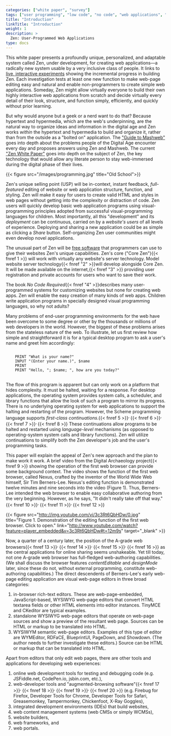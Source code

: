 ```yaml
---
categories: ["white paper", "survey"]
tags: ["user programming", "low code", "no code", "web applications", "web develoment", "Zen", "free software", "continuations", "Nexus browser", "Berners-Lee", "contentEditable", "rich-text editor", "WYSIWYG", "WYSIWYM", "augmented browsing", "IDE", "CMS", "website builder", "web framework", "web portal"]
title: "Introduction"
linkTitle: "Introduction"
weight: 1
description: >
  Zen: User-Programmed Web Applications
type: docs
---
```


This white paper presents a profoundly unique, personalized, and adaptable system called Zen, under development, for creating web applications&mdash;a radically new system usable by a very inclusive class of people. It links to [live, interactive experiments](https://web-call.cc) showing the incremental progress in building Zen. Each investigation tests at least one new function to make web-page editing easy and natural and enable non-programmers to create simple web applications. Someday, Zen might allow virtually everyone to build their own highly interactive web applications from scratch and decide virtually every detail of their look, structure, and function simply, efficiently, and quickly without prior learning.

But why would anyone but a geek or a nerd want to do that? Because hypertext and hypermedia, which are the web's underpinning, are the natural way to organize ideas and information in the digital age and Zen works *within* the hypertext and hypermedia to build and organize it, rather than from the outside as a "bolted on" application. The ["Guide to Mashweb"](/guide) goes into depth about the problems people of the Digital Age encounter every day and proposes answers using Zen and Mashweb. The current ["Zen White Paper"](/zen-white-paper) goes into depth on the subject of Zen, the key technology that would allow any literate person to stay web-immersed during the digital phase of their lives.

{{< figure src="/images/programming.jpg" title="Old School">}}

Zen's unique selling point (USP) will be in-context, instant feedback, *full-featured* editing of website or web application structure, function, and styling. Zen will make it easy for users to create valid HTML and styles in web pages without getting into the complexity or distraction of code. Zen users will quickly develop basic web application programs using visual-programming principles adopted from successful visual-programming languages for children. Most importantly, all this "development" and its *deployment* can be continuous, carried on by a *website's users* of all levels of experience. Deploying and sharing a new application could be as simple as clicking a *Share* button. Self-organizing Zen user communities might even develop novel applications.

The unusual part of Zen will be [free software](https://www.gnu.org/philosophy/pragmatic.html) that programmers can use to give their websites Zen's unique capabilities. Zen's core ("Core Zen"){{< fnref 1 >}} will work with virtually any website's server technology. Model website server technology{{< fnref "2" >}}will develop alongside Core Zen. It will be made available on the internet,{{< fnref "3" >}} providing user registration and private accounts for users who want to save their work.

The book *No Code Required*{{< fnref "4" >}}describes many user-programmed systems for customizing websites but none for creating web apps.  Zen will enable the easy creation of many kinds of web apps. Children write application programs in specially designed visual programming languages, so why not adults?

Many problems of end-user programming environments for the web have been overcome to some degree or other by the thousands or millions of web developers in the world. However, the biggest of these problems arises from the stateless nature of the web.  To illustrate, let us first review how simple and straightforward it is for a typical desktop program to ask a user's name and greet him accordingly:

<pre>
<code>
    PRINT "What is your name?"
    INPUT "(Enter your name.)", $name
    PRINT
    PRINT "Hello, "; $name; ", how are you today?"
</code>
</pre>

The flow of this program is apparent but can only work on a platform that hides complexity. It must be halted, waiting for a response.  For desktop applications, the operating system provides system calls, a scheduler, and library functions that allow the look of such a program to mirror its progress. There is no underlying operating system for web applications to support the halting and restarting of the program. However, the Scheme programming language supports *first-class continuations*.{{< fnref 5 >}}<sup>, </sup>{{< fnref 6 >}}<sup>, </sup>{{< fnref 7 >}}<sup>, </sup>{{< fnref 8 >}} These continuations allow programs to be halted and restarted using <em>language-level</em> mechanisms (as opposed to operating-system system calls and library functions). Zen will utilize continuations to simplify both the Zen developer's job and the user's programming tasks.

This paper will explain the appeal of Zen's new approach and the plan to make work it work. A brief video from the Digital Archaeology project{{< fnref 9 >}} showing the operation of the first web browser can provide some background context. The video shows the function of the first web browser, called Nexus, crafted by the inventor of the World Wide Web himself, Sir Tim Berners-Lee. Nexus's editing function is demonstrated twelve minutes and nine seconds into the video (Figure 1). Thus, Berners-Lee intended the web browser to enable easy collaborative authoring from the very beginning. However, as he says, "It didn't really take off that way."
{{< fnref 10 >}}<sup>, </sup>
{{< fnref 11 >}}<sup>, </sup>
{{< fnref 12 >}}

{{< figure src="http://img.youtube.com/vi/3c3Rt6QbHDw/0.jpg" title="Figure 1. Demonstration of the editing function of the first web browser. Click to open." link="http://www.youtube.com/watch?feature=player_embedded&v=3c3Rt6QbHDw#t=12m9s" target="_blank" >}}

Now, a quarter of a century later, the position of the A-grade web browsers{{< fnref 13 >}}<sup>, </sup>
{{< fnref 14 >}}<sup>, </sup>
{{< fnref 15 >}}<sup>, </sup>
{{< fnref 16 >}}
as the central applications for online sharing seems unshakeable. Yet till today, not one A-grade web browser has full-fledged web-authoring capabilities. (We shall discuss the browser features _contentEditable_ and _designMode_ later, since these do not, without external programming, constitute web-authoring capabilities.) The direct descendents of Berners-Lee's early web-page editing application are visual web-page editors in three broad categories:
1. in-browser rich-text editors. These are web-page-embedded, JavaScript-based, WYSIWYG web-page editors that convert HTML textarea fields or other HTML elements into editor instances. TinyMCE and CKeditor are typical examples.
1. standalone WYSIWYG web-page editors that operate on web-page sources and show a preview of the resultant web page. Sources can be HTML or markup to be translated into HTML.
1. WYSIWYM semantic web-page editors. Examples of this type of editor are WYMEditor, RDFaCE, BlueprintUI, PageDown, and Showdown. (The author needs to further investigate these editors.) Source can be HTML or markup that can be translated into HTML.

Apart from editors that only edit web pages, there are other tools and applications for developing web experiences:
1. online web development tools for testing and debugging code (e.g. JSFiddle.net, CodePen.io, jsbin.com, etc.),
1. web-developer tools and "augmented-browsing software"{{< fnref 17 >}}<sup>, </sup>{{< fnref 18 >}}<sup>, </sup>{{< fnref 19 >}}<sup>, </sup>{{< fnref 20 >}} (e.g. Firebug for Firefox, Developer Tools for Chrome, Developer Tools for Safari, Greasemonkey, Tampermonkey, Chickenfoot, X-Ray Goggles),
1. integrated development environments (IDEs) that build websites,
1. web content management systems (web CMSs or simply WCMSs),
1. website builders,
1. web frameworks, and
1. web portals.
